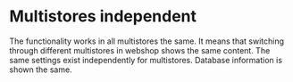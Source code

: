 # Multistores independent

The functionality works in all multistores the same. It means that switching through different multistores in webshop shows the same content. The same settings exist independently for multistores. Database information is shown the same.
